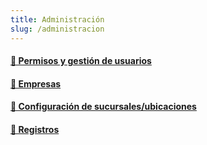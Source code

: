 ```yaml
---
title: Administración
slug: /administracion
---
```


<div className="feature-grid">
  <a href="administracion/permisos-gestion-usuarios">
  <div className="feature-card">
    <h4>📄 Permisos y gestión de usuarios</h4>
  </div>
  </a>
   <a href="administracion/empresas">
  <div className="feature-card">
    <h4>📄 Empresas</h4>
  </div>
  </a>
   <a href="administracion/configuracion-sucursales">
  <div className="feature-card">
    <h4>📄 Configuración de sucursales/ubicaciones</h4>
  </div>
  </a>
    <a href="administracion/configuracion-sucursales">
  <div className="feature-card">
    <h4>📄 Registros</h4>
  </div>
  </a>
</div>
